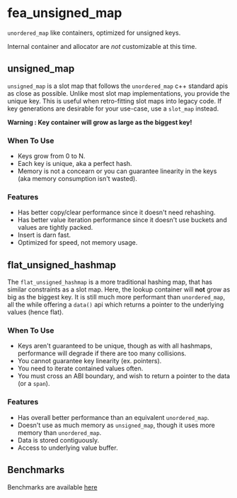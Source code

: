 # fea_unsigned_map
`unordered_map` like containers, optimized for unsigned keys.

Internal container and allocator are *not* customizable at this time.

## unsigned_map
`unsigned_map` is a slot map that follows the `unordered_map` c++ standard apis as close as possible. Unlike most slot map implementations, you provide the unique key. This is useful when retro-fitting slot maps into legacy code. If key generations are desirable for your use-case, use a `slot_map` instead.

**Warning : Key container will grow as large as the biggest key!**

### When To Use
* Keys grow from 0 to N.
* Each key is unique, aka a perfect hash.
* Memory is not a concearn or you can guarantee linearity in the keys (aka memory consumption isn't wasted).

### Features
* Has better copy/clear performance since it doesn't need rehashing.
* Has better value iteration performance since it doesn't use buckets and values are tightly packed.
* Insert is darn fast.
* Optimized for speed, not memory usage.


## flat_unsigned_hashmap
The `flat_unsigned_hashmap` is a more traditional hashing map, that has similar constraints as a slot map. Here, the lookup container will **not** grow as big as the biggest key. It is still much more performant than `unordered_map`, all the while offering a `data()` api which returns a pointer to the underlying values (hence flat).

### When To Use
* Keys aren't guaranteed to be unique, though as with all hashmaps, performance will degrade if there are too many collisions.
* You cannot guarantee key linearity (ex. pointers).
* You need to iterate contained values often.
* You must cross an ABI boundary, and wish to return a pointer to the data (or a `span`).

### Features
* Has overall better performance than an equivalent `unordered_map`.
* Doesn't use as much memory as `unsigned_map`, though it uses more memory than `unordered_map`.
* Data is stored contiguously.
* Access to underlying value buffer.

## Benchmarks
Benchmarks are available [here](unsigned_map_benchmarks.md)

